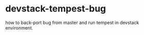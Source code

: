 devstack-tempest-bug
====================

how to back-port bug from master and run tempest in devstack environment.
